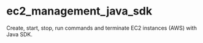 # ec2_management_java_sdk
Create, start, stop, run commands and terminate EC2 instances (AWS) with Java SDK. 
